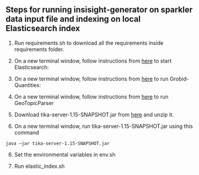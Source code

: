 ## Steps for running insisight-generator on sparkler data input file and indexing on local Elasticsearch index 

1. Run requirements.sh to download all the requirements inside requirements folder.

2. On a new terminal window, follow instructions from [here](https://github.com/elastic/elasticsearch) to start Elasticsearch:

3. On a new terminal window, follow instructions from [here](http://grobid-quantities.readthedocs.io/en/latest/gettingStarted.html) to run Grobid-Quantities:

4. On a new terminal window, follow instructions from [here](https://wiki.apache.org/tika/GeoTopicParser) to run GeoTopicParser

5. Download tika-server-1.15-SNAPSHOT.jar from [here](https://drive.google.com/open?id=1vPUudh39r0vkKdVx3gm01YZEbDScqJlD) and unzip it. 

5. On a new terminal window, run tika-server-1.15-SNAPSHOT.jar using this command 
```
java –jar tika-server-1.15-SNAPSHOT.jar
```
6. Set the environmental variables in env.sh

7. Run elastic_index.sh
